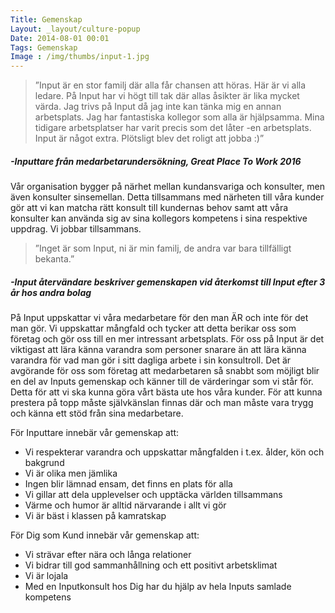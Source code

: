 ```yaml
---
Title: Gemenskap
Layout: _layout/culture-popup
Date: 2014-08-01 00:01
Tags: Gemenskap
Image : /img/thumbs/input-1.jpg
---
```


>”Input är en stor familj där alla får chansen att höras. Här är vi alla ledare. På Input har vi högt till tak där allas åsikter är lika mycket värda. Jag trivs på Input då jag inte kan tänka mig en annan arbetsplats. Jag har fantastiska kollegor som alla är hjälpsamma. Mina tidigare arbetsplatser har varit precis som det låter -en arbetsplats. Input är något extra. Plötsligt blev det roligt att jobba :)”
##### -Inputtare från medarbetarundersökning, Great Place To Work 2016

Vår organisation bygger på närhet mellan kundansvariga och konsulter, men även konsulter sinsemellan. Detta tillsammans med närheten till våra kunder gör att vi kan matcha rätt konsult till kundernas behov samt att våra konsulter kan använda sig av sina kollegors kompetens i sina respektive uppdrag. Vi jobbar tillsammans.

>”Inget är som Input, ni är min familj, de andra var bara tillfälligt bekanta.”
##### -Input återvändare beskriver gemenskapen vid återkomst till Input efter 3 år hos andra bolag

På Input uppskattar vi våra medarbetare för den man ÄR och inte för det man gör. Vi uppskattar mångfald och tycker att detta berikar oss som företag och gör oss till en mer intressant arbetsplats. För oss på Input är det viktigast att lära känna varandra som personer snarare än att lära känna varandra för vad man gör i sitt dagliga arbete i sin konsultroll. Det är avgörande för oss som företag att medarbetaren så snabbt som möjligt blir en del av Inputs gemenskap och känner till de värderingar som vi står för. Detta för att vi ska kunna göra vårt bästa ute hos våra kunder. För att kunna prestera på topp måste självkänslan finnas där och man måste vara trygg och känna ett stöd från sina medarbetare. 

För Inputtare innebär vår gemenskap att:

- Vi respekterar varandra och uppskattar mångfalden i t.ex. ålder, kön och bakgrund
- Vi är olika men jämlika
- Ingen blir lämnad ensam, det finns en plats för alla
- Vi gillar att dela upplevelser och upptäcka världen tillsammans
- Värme och humor är alltid närvarande i allt vi gör
- Vi är bäst i klassen på kamratskap

För Dig som Kund innebär vår gemenskap att:

- Vi strävar efter nära och långa relationer
- Vi bidrar till god sammanhållning och ett positivt arbetsklimat
- Vi är lojala
- Med en Inputkonsult hos Dig har du hjälp av hela Inputs samlade kompetens
